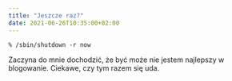 ```yaml
---
title: "Jeszcze raz?"
date: 2021-06-26T10:35:00+02:00
---
```


```shell
% /sbin/shutdown -r now
```

Zaczyna do mnie dochodzić, że być może nie jestem najlepszy w blogowanie. Ciekawe, czy tym razem się uda.
<!--more-->